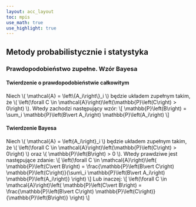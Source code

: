 ```yaml
---
layout: acc_layout
toc: mpis
use_math: true
use_highlight: true
---
```


Metody probabilistycznie i statystyka
---

### Prawdopodobieństwo zupełne. Wzór Bayesa
#### Twierdzenie o prawdopodobieństwie całkowitym
Niech \\( \mathcal{A} = \left\\\{A\_i\right\\\}\_i \\) będzie układem zupełnym takim, że \\( \left(\forall C \in \mathcal{A}\right)\left(\mathbb{P}\left(C\right) > 0\right) \\). Wtedy zachodzi następujący wzór:
\\[ \mathbb{P}\left(B\right) = \sum\_i \mathbb{P}\left(B\vert A\_i\right) \mathbb{P}\left(A\_i\right) \\]

#### Twierdzenie Bayesa
Niech \\( \mathcal{A} = \left\{A\_i\right\}\_i \\) będzie układem zupełnym takim, że \\( \left(\forall C \in \mathcal{A}\right)\left(\mathbb{P}\left(C\right) > 0\right) \\) oraz \\( \mathbb{P}\left(B\right) > 0 \\). Wtedy prawdziwe jest następujące zdanie:
\\[ \left(\forall C \in \mathcal{A}\right)\left( \mathbb{P}\left(C\vert B\right) = \frac{\mathbb{P}\left(B\vert C\right) \mathbb{P}\left(C\right)}{\sum\\_i \mathbb{P}\left(B\vert A\_i\right) \mathbb{P}\left(A\_i\right)} \right) \\]
Lub inaczej:
\\[ \left(\forall C \in \mathcal{A}\right)\left( \mathbb{P}\left(C\vert B\right) = \frac{\mathbb{P}\left(B\vert C\right) \mathbb{P}\left(C\right)}{\mathbb{P}\left(B\right)} \right) \\]

